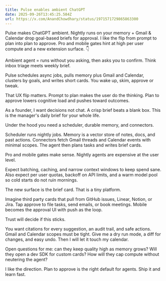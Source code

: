 ```yaml
---
title: Pulse enables ambient ChatGPT
date: 2025-09-26T13:45:25.584Z
url: https://x.com/AnandChowdhary/status/1971571729865863300
---
```


Pulse makes ChatGPT ambient. Nightly runs on your memory + Gmail & Calendar drop goal-based briefs for approval. I like the flip from prompt to plan into plan to approve. Pro and mobile gates hint at high per user compute and a new extension surface. 👇  
  
Ambient agent = runs without you asking, then asks you to confirm. Think inbox triage meets weekly brief.  
  
Pulse schedules async jobs, pulls memory plus Gmail and Calendar, clusters by goals, and writes short cards. You wake up, skim, approve or tweak.  
  
That UX flip matters. Prompt to plan makes the user do the thinking. Plan to approve lowers cognitive load and pushes toward outcomes.  
  
As a founder, I want decisions not chat. A crisp brief beats a blank box. This is the manager's daily brief for your whole life.  
  
Under the hood you need a scheduler, durable memory, and connectors.  
  
Scheduler runs nightly jobs. Memory is a vector store of notes, docs, and past actions. Connectors fetch Gmail threads and Calendar events with minimal scopes. The agent then plans tasks and writes brief cards.  
  
Pro and mobile gates make sense. Nightly agents are expensive at the user level.  
  
Expect batching, caching, and narrow context windows to keep spend sane. Also expect per user quotas, backoff on API limits, and a warm model pool so cold starts do not ruin mornings.  
  
The new surface is the brief card. That is a tiny platform.  
  
Imagine third party cards that pull from GitHub issues, Linear, Notion, or Jira. Tap approve to file tasks, send emails, or book meetings. Mobile becomes the approval UI with push as the loop.  
  
Trust will decide if this sticks.  
  
You want citations for every suggestion, an audit trail, and safe actions. Gmail and Calendar scopes must be tight. Give me a dry run mode, a diff for changes, and easy undo. Then I will let it touch my calendar.  
  
Open questions for me: can they keep quality high as memory grows? Will they open a dev SDK for custom cards? How will they cap compute without neutering the agent?  
  
I like the direction. Plan to approve is the right default for agents. Ship it and learn fast.
